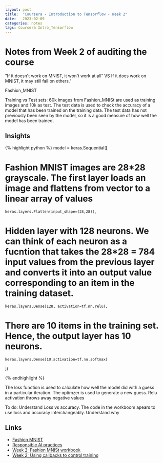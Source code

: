 ```yaml
---
layout: post
title:  "Coursera - Introduction to Tensorflow - Week 2"
date:   2023-02-09 
categories: notes
tags: Coursera Intro_Tensorflow 
---
```


# Notes from Week 2 of auditing the course

"If it doesn't work on MNIST, it won't work at all" VS If it does work on MNIST, it may still fail on others."

Fashion_MNIST

Training vs Test sets: 
60k images from Fashion_MNISt are used as training images and 10k as test.
The test data is used to check the accuracy of a model that has been trained on the training data. The test data has not previously been seen by the model, so it is a good measure of how well the model has been trained.

## Insights

{% highlight python %}
model = keras.Sequential([
# Fashion MNIST images are 28*28 grayscale. The first layer loads an image and flattens from vector to a linear array of values
    keras.layers.Flatten(input_shape=(28,28)),
# Hidden layer with 128 neurons. We can think of each neuron as a fucntion that takes  the 28*28 = 784 input values from the previous layer and converts it into an output value corresponding to an item in the training dataset. 
    keras.layers.Dense(128, activation=tf.nn.relu),
# There are 10 items in the training set. Hence, the output layer has 10 neurons.
    keras.layers.Dense(10,activation=tf.nn.softmax)
])

{% endhighlight %}

The loss function is used to calculate how well the model did with a guess in a particular iteration.
The optimzer is used to generate a new guess.
Relu activation throws away negative values

To do: Understand Loss vs accuracy. The code in the workboom apears to use loss and accuracy interchangeably. Understand why
## Links

* [Fashion MNIST](https://github.com/zalandoresearch/fashion-mnist)
* [Responsible AI practices](https://ai.google/responsibilities/responsible-ai-practices/)
* [Week 2: Fashion MNISt workbook](https://github.com/https-deeplearning-ai/tensorflow-1-public/blob/main/C1/W2/ungraded_labs/C1_W2_Lab_1_beyond_hello_world.ipynb)
* [Week 2: Using callbacks to control training](https://github.com/https-deeplearning-ai/tensorflow-1-public/blob/main/C1/W2/ungraded_labs/C1_W2_Lab_2_callbacks.ipynb)

